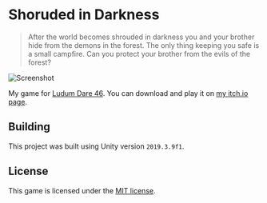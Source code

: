 # Shoruded in Darkness
> After the world becomes shrouded in darkness you and your brother hide from the demons in the forest. The only thing keeping you safe is a small campfire. Can you protect your brother from the evils of the forest?

![Screenshot](promo_assets/campfire.gif?raw=true "Screenshot")

My game for [Ludum Dare 46](https://ldjam.com/events/ludum-dare/46/shrouded-in-darkness).
You can download and play it on [my itch.io page](https://deseteral.itch.io/shrouded-in-darkness).

## Building
This project was built using Unity version `2019.3.9f1`.

## License
This game is licensed under the [MIT license](LICENSE).
